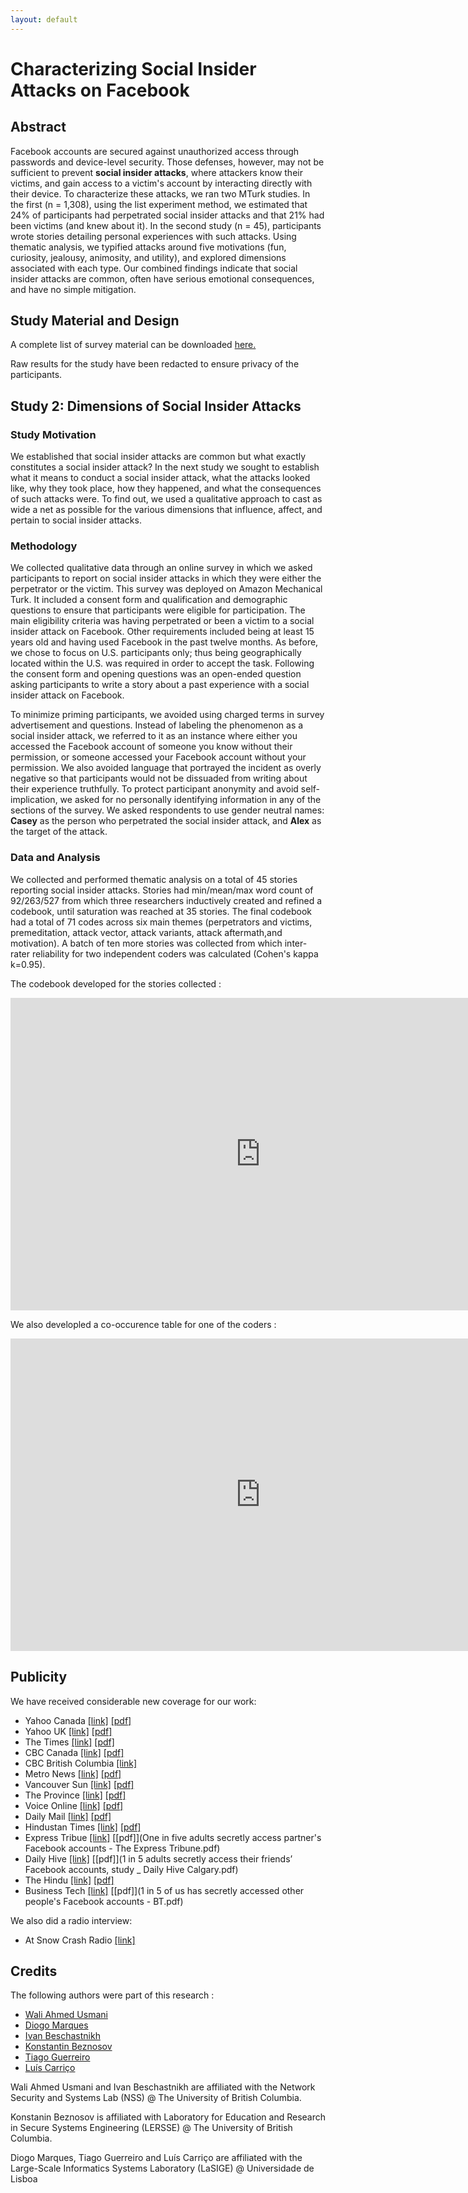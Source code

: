 ```yaml
---
layout: default
---
```


# Characterizing Social Insider Attacks on Facebook

## Abstract
Facebook accounts are secured against unauthorized access through passwords and device-level security. Those defenses, however, may not be sufficient to prevent **social insider attacks**, where attackers know their victims, and gain access to a victim's account by interacting directly with their device. To characterize these attacks, we ran two MTurk studies. In the first (n = 1,308), using the list experiment method, we estimated that 24% of participants had perpetrated social insider attacks and that 21% had been victims (and knew about it). In the second study (n = 45), participants wrote stories detailing personal experiences with such attacks. Using thematic analysis, we typified attacks around five motivations (fun, curiosity, jealousy, animosity, and utility), and explored dimensions associated with each type. Our combined findings indicate that social insider attacks are common, often have serious emotional consequences, and have no simple mitigation.

## Study Material and Design

A complete list of survey material can be downloaded [here.](https://github.com/bestchai/social-insider-study/blob/gh-pages/study_data/survey_material.pdf)

Raw results for the study have been redacted to ensure privacy of the participants.

## Study 2: Dimensions of Social Insider Attacks

### Study Motivation

We established that social insider attacks are common but what exactly constitutes a social insider attack? In the next study we sought to establish what it means to conduct a social insider attack, what the attacks looked like, why they took place, how they happened, and what the consequences of such attacks were. To find out, we used a qualitative approach to cast as wide a net as possible for the various dimensions that influence, affect, and pertain to social insider attacks.

### Methodology

We collected qualitative data through an online survey in which we asked participants to report on social insider attacks in which they were either the perpetrator or the victim. This survey was deployed on Amazon Mechanical Turk. It included a consent form and qualification and demographic questions to ensure that participants were eligible for participation. The main eligibility criteria was having perpetrated or been a victim to a social insider attack on Facebook. Other requirements included being at least 15 years old and having used Facebook in the past twelve months. As before, we chose to focus on U.S. participants only; thus being geographically located within the U.S. was required in order to accept the task. Following the consent form and opening questions was an open-ended question asking participants to write a story about a past experience with a social insider attack on Facebook. 

To minimize priming participants, we avoided using charged terms in survey advertisement and questions. Instead of labeling the phenomenon as a social insider attack, we referred to it as an instance where either you accessed the Facebook account of someone you know without their permission, or someone accessed your Facebook account without your permission. We also avoided language that portrayed the incident as overly negative so that participants would not be dissuaded from writing about their experience truthfully. To protect participant anonymity and avoid self-implication, we asked for no personally identifying information in any of the sections of the survey. We asked respondents to use gender neutral names: **Casey** as the person who perpetrated the social insider attack, and **Alex** as the target of the attack.

### Data and Analysis

We collected and performed thematic analysis on a total of 45 stories reporting social insider attacks. Stories had min/mean/max word count of 92/263/527 from which three researchers inductively created and refined a codebook, until saturation was reached at 35 stories. The final codebook had a total of 71 codes across six main themes (perpetrators and victims, premeditation, attack vector, attack variants, attack aftermath,and motivation). A batch of ten more stories was collected from which inter-rater reliability for two independent coders was calculated (Cohen's kappa k=0.95).

The codebook developed for the stories collected :

<iframe width="800" height="500" src="https://docs.google.com/spreadsheets/d/1ClUBO5SKxogBf6PdIKhwMLdG9jOoVC65NA0-Ykj_-ks/edit?usp=sharing" frameborder="0" allowfullscreen></iframe>

We also developled a co-occurence table for one of the coders :

<iframe width="800" height="500" src="https://docs.google.com/spreadsheets/d/1jKZ9CcnlwUb4nL3x25x89lueJlHMMEnWC3BmwH4l3GI/edit?usp=sharing" frameborder="0" allowfullscreen></iframe>

## Publicity

We have received considerable new coverage for our work:

* Yahoo Canada [[link]](https://ca.news.yahoo.com/beware-friends-family-secretly-snooping-110000093.html) [[pdf]]()
* Yahoo UK [[link]](https://uk.news.yahoo.com/turns-1-5-us-secretly-205615750.html) [[pdf]](https://github.com/bestchai/social-insider-study/blob/gh-pages/new_coverage/Turns%20out%2C%201%20in%205%20of%20us%20has%20secretly%20accessed%20our%20friends%E2%80%99%20Facebook%20accounts.pdf)
* The Times [[link]](http://www.timeslive.co.za/sundaytimes/lifestyle/2017/01/20/1-in-5-of-us-secretly-logs-in-to-our-friends-Facebook-accounts1) [[pdf]](https://github.com/bestchai/social-insider-study/blob/gh-pages/new_coverage/SUNDAY%20TIMES%20-%201%20in%205%20of%20us%20secretly%20logs%20in%20to%20our%20friends'%20Facebook%20accounts.pdf)
* CBC Canada [[link]](http://www.cbc.ca/news/technology/facebook-friends-family-insider-attack-secret-snooping-ubc-1.3943729) [[pdf]](https://github.com/bestchai/social-insider-study/blob/gh-pages/new_coverage/Beware!%20Friends%2C%20family%2C%20secretly%20snooping%20on%20your%20Facebook%20account%20-%20Technology%20%26%20Science%20-%20CBC%20News.pdf)
* CBC British Columbia [[link]](https://github.com/bestchai/social-insider-study/blob/gh-pages/new_coverage/Facebook%20hack%20attacks_%20The%20threat%20is%20closer%20than%20you%20think%2C%20says%20UBC%20researcher%20-%20British%20Columbia%20-%20CBC%20News.pdf)
* Metro News [[link]](http://www.metronews.ca/news/vancouver/2017/01/19/1-in-5-facebook-users-have-snooped-on-a-friends-account-ubc.html) [[pdf]](https://github.com/bestchai/social-insider-study/blob/gh-pages/new_coverage/1%20in%205%20Facebook%20users%20have%20snooped%20on%20a%20friend's%20account_%20UBC%20study%20_%20Metro%20Vancouver.pdf)
* Vancouver Sun [[link]](http://vancouversun.com/technology/internet/worried-about-hackers-look-to-your-facebook-friends-ubc-study-says) [[pdf]](https://github.com/bestchai/social-insider-study/blob/gh-pages/new_coverage/Facebook%20hackers%20most%20likely%20to%20be%20friends%2C%20UBC%20study%20says%20_%20Vancouver%20Sun.pdf)
* The Province [[link]](http://www.theprovince.com/technology/internet/worried+about+hackers+look+your+facebook+friends/12741876/story.html) [[pdf]](https://github.com/bestchai/social-insider-study/blob/gh-pages/new_coverage/One%20in%20Five%20Adults%20Secretly%20Access%20their%20partner%E2%80%99s%20Facebook.pdf)
* Voice Online [[link]](http://www.voiceonline.com/one-in-five-adults-secretly-access-their-friends-facebook-accounts/) [[pdf]](https://github.com/bestchai/social-insider-study/blob/gh-pages/new_coverage/One%20in%20five%20adults%20secretly%20access%20their%20friends%E2%80%99%20Facebook%20accounts%20_%20Indo-Canadian%20Voice%20Newspaper.pdf)
* Daily Mail [[link]](http://www.mailonsunday.co.uk/sciencetech/article-4137650/Study-finds-1-5-adults-access-Facebook.html) [[pdf]](https://github.com/bestchai/social-insider-study/blob/gh-pages/new_coverage/Study%20finds%201%20in%205%20adults%20access%20others'%20Facebook%20_%20Daily%20Mail%20Online.pdf)
* Hindustan Times [[link]](http://www.hindustantimes.com/sex-and-relationships/1-in-5-adults-snoop-on-the-fb-accounts-of-their-partners-family-or-friends/story-vgAiM0jSHvtqAknsPUnkLI.html) [[pdf]](https://github.com/bestchai/social-insider-study/blob/gh-pages/new_coverage/www-hindustantimes-com.pdf)
* Express Tribue [[link]](https://tribune.com.pk/story/1304321/one-five-adults-secretly-access-partners-facebook-accounts/) [[pdf]](One in five adults secretly access partner's Facebook accounts - The Express Tribune.pdf)
* Daily Hive [[link]](http://dailyhive.com/calgary/facebook-hacking-study-january-2017) [[pdf]](1 in 5 adults secretly access their friends’ Facebook accounts, study _ Daily Hive Calgary.pdf)
* The Hindu [[link]](http://www.thehindu.com/sci-tech/technology/internet/One-in-five-adults-secretly-access-partners%E2%80%99-Facebook-accounts/article17067307.ece) [[pdf]](https://github.com/bestchai/social-insider-study/blob/gh-pages/new_coverage/One%20in%20five%20adults%20secretly%20access%20partners%E2%80%99%20Facebook%20accounts%20-%20The%20Hindu.pdf)
* Business Tech [[link]](http://home.bt.com/tech-gadgets/tech-news/1-in-5-of-us-has-secretly-accessed-other-peoples-facebook-accounts-11364138209333) [[pdf]](1 in 5 of us has secretly accessed other people's Facebook accounts - BT.pdf)

We also did a radio interview:

* At Snow Crash Radio [[link]](https://audioboom.com/posts/5523928-hacking-an-inauguration-cyber-news-digest-social-insider-attacks-on-facebook-week-in-review-for-january-22-2017?t=0)

## Credits


The following authors were part of this research :

* [Wali Ahmed Usmani](https://arcaneiceman.github.io)
* [Diogo Marques](http://homepages.lasige.di.fc.ul.pt/~dmarques/)
* [Ivan Beschastnikh](http://www.cs.ubc.ca/~bestchai/)
* [Konstantin Beznosov](https://www.ece.ubc.ca/faculty/konstantin-beznosov)
* [Tiago Guerreiro](http://www.di.fc.ul.pt/~tjvg/)
* [Luís Carriço](http://www.di.fc.ul.pt/~lmc/)

Wali Ahmed Usmani and Ivan Beschastnikh are affiliated with the Network Security and Systems Lab (NSS) @ The University of British Columbia.

Konstanin Beznosov is affiliated with Laboratory for Education and Research in Secure Systems Engineering (LERSSE) @ The University of British Columbia.

Diogo Marques, Tiago Guerreiro and Luís Carriço are affiliated with the Large-Scale Informatics Systems Laboratory (LaSIGE) @ Universidade de Lisboa
